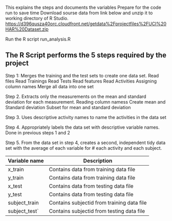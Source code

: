 This explains the steps and documents the variables 
Prepare for the code run to save time
Download sourse data from link below and unzip it to working directory of R Studio.
https://d396qusza40orc.cloudfront.net/getdata%2Fprojectfiles%2FUCI%20HAR%20Dataset.zip

Run the R script run_analysis.R

## The R Script performs the 5 steps required by the project
Step 1: Merges the training and the test sets to create one data set.
        Read files
        Read Trainings
        Read Tests
        Read features
        Read Activities
        Assigning column names
        Merge all data into one set

Step 2. Extracts only the measurements on the mean and standard deviation for each measurement.
        Reading column namess
        Create mean and Standard deviation
        Subset for mean and standard deviation
        
Step 3.	Uses descriptive activity names to name the activities in the data set

Step 4.	Appropriately labels the data set with descriptive variable names.
        Done in previous steps 1 and 2
        
Step 5.	From the data set in step 4, creates a second, independent tidy data set with the average of each variable for # each activity and each subject.

Variable name    | Description
-----------------|------------
x_train          |Contains data from training data file
y_train          |Contains data from training data file
x_test           |Contains data from testing data file
y_test           |Contains data from testing data file
subject_train    |Contains subjectid from training data file
subject_test`    |Contains subjectid from testing data file

 
